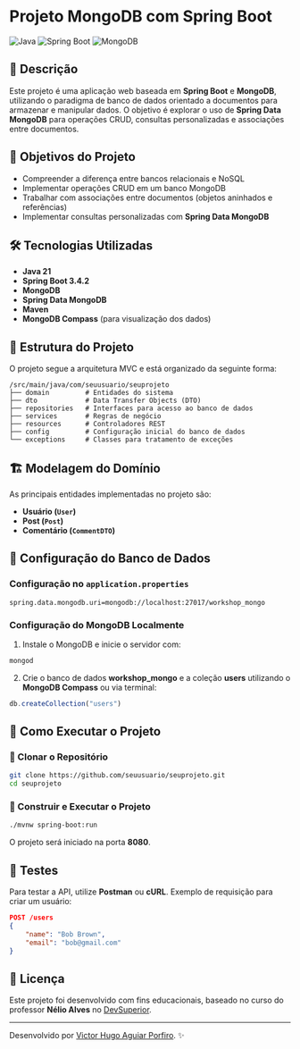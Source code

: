 # Projeto MongoDB com Spring Boot

![Java](https://img.shields.io/badge/Java-21-blue) ![Spring Boot](https://img.shields.io/badge/Spring%20Boot-3.4.2-green) ![MongoDB](https://img.shields.io/badge/MongoDB-NoSQL-brightgreen)

## 📌 Descrição
Este projeto é uma aplicação web baseada em **Spring Boot** e **MongoDB**, utilizando o paradigma de banco de dados orientado a documentos para armazenar e manipular dados. O objetivo é explorar o uso de **Spring Data MongoDB** para operações CRUD, consultas personalizadas e associações entre documentos.

## 🎯 Objetivos do Projeto
- Compreender a diferença entre bancos relacionais e NoSQL
- Implementar operações CRUD em um banco MongoDB
- Trabalhar com associações entre documentos (objetos aninhados e referências)
- Implementar consultas personalizadas com **Spring Data MongoDB**

## 🛠️ Tecnologias Utilizadas
- **Java 21**
- **Spring Boot 3.4.2**
- **MongoDB**
- **Spring Data MongoDB**
- **Maven**
- **MongoDB Compass** (para visualização dos dados)

## 📂 Estrutura do Projeto
O projeto segue a arquitetura MVC e está organizado da seguinte forma:

```
/src/main/java/com/seuusuario/seuprojeto
├── domain         # Entidades do sistema
├── dto            # Data Transfer Objects (DTO)
├── repositories   # Interfaces para acesso ao banco de dados
├── services       # Regras de negócio
├── resources      # Controladores REST
├── config         # Configuração inicial do banco de dados
└── exceptions     # Classes para tratamento de exceções
```

## 🏗️ Modelagem do Domínio
As principais entidades implementadas no projeto são:
- **Usuário (`User`)**
- **Post (`Post`)**
- **Comentário (`CommentDTO`)**

## 🔧 Configuração do Banco de Dados
### Configuração no `application.properties`
```properties
spring.data.mongodb.uri=mongodb://localhost:27017/workshop_mongo
```

### Configuração do MongoDB Localmente
1. Instale o MongoDB e inicie o servidor com:
```bash
mongod
```
2. Crie o banco de dados **workshop_mongo** e a coleção **users** utilizando o **MongoDB Compass** ou via terminal:
```javascript
db.createCollection("users")
```

## 🚀 Como Executar o Projeto
### 🔹 Clonar o Repositório
```bash
git clone https://github.com/seuusuario/seuprojeto.git
cd seuprojeto
```

### 🔹 Construir e Executar o Projeto
```bash
./mvnw spring-boot:run
```

O projeto será iniciado na porta **8080**.

## 📌 Testes
Para testar a API, utilize **Postman** ou **cURL**.
Exemplo de requisição para criar um usuário:
```json
POST /users
{
    "name": "Bob Brown",
    "email": "bob@gmail.com"
}
```

## 📜 Licença
Este projeto foi desenvolvido com fins educacionais, baseado no curso do professor **Nélio Alves** no [DevSuperior](https://devsuperior.com.br).

---
Desenvolvido por [Victor Hugo Aguiar Porfiro](https://github.com/VHAPorfirium). ✨

